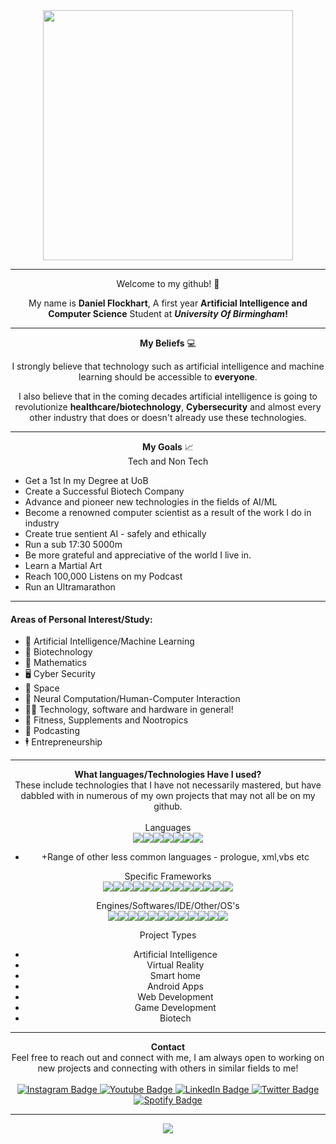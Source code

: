 <div id="header" align="center">
<img src="https://www.studyacrossthepond.com/sites/default/files/birm-uni.jpeg" width="400"/>
</div>

<hr>
<div align="center">
Welcome to my github! 👋

My name is **Daniel Flockhart**, A first year **Artificial Intelligence and Computer Science** Student at **_University Of Birmingham_!**
</div>
<hr>
<div align="center">
<b>My Beliefs</b> 💻

I strongly believe that technology such as artificial intelligence and machine learning should be accessible to **everyone**. 

I also believe that in the coming decades artificial intelligence is going to revolutionize **healthcare/biotechnology**, **Cybersecurity** and almost every other industry that does or doesn't already use these technologies.
</div>
<hr>
<div align="center">
<b>My Goals</b> 📈
<br>
Tech and Non Tech
</div>
<div>
<ul>
    <li> Get a 1st In my Degree at UoB
    <li> Create a Successful Biotech Company
    <li> Advance and pioneer new technologies in the fields of AI/ML
    <li> Become a renowned computer scientist as a result of the work I do in industry
    <li> Create true sentient AI - safely and ethically
    <li> Run a sub 17:30 5000m
    <li> Be more grateful and appreciative of the world I live in.
    <li> Learn a Martial Art
    <li> Reach 100,000 Listens on my Podcast
    <li> Run an Ultramarathon
</div>
<hr>
<div>
<h4>Areas of Personal Interest/Study:</h4>
<ul>
    <li>🤖 Artificial Intelligence/Machine Learning</li>
    <li>🍃 Biotechnology</li>
    <li>🧮 Mathematics</li>
    <li>🖥️ Cyber Security</li>
    <li>🚀 Space</li>
    <li>🧠 Neural Computation/Human-Computer Interaction</li>
    <li>👨‍💻 Technology, software and hardware in general!</li>
	<li>💪 Fitness, Supplements and Nootropics</li>
    <li>🎤 Podcasting</li>
	<li>🕴️ Entrepreneurship</li>
</ul>
</div>
<hr>
<div align="center">
<b>What languages/Technologies Have I used?</b>

<br>
These include technologies that I have not necessarily mastered, but have dabbled with in numerous of my own projects that may not all be on my github.
<br>
<br>
Languages
<br>
<img src="https://img.shields.io/badge/python-3670A0?style=for-the-badge&logo=python&logoColor=ffdd54"><img src="https://img.shields.io/badge/java-%23ED8B00.svg?style=for-the-badge&logo=java&logoColor=white"><img src="https://img.shields.io/badge/html5-%23E34F26.svg?style=for-the-badge&logo=html5&logoColor=white"><img src="https://img.shields.io/badge/javascript-%23323330.svg?style=for-the-badge&logo=javascript&logoColor=%23F7DF1E"><img src="https://img.shields.io/badge/css3-%231572B6.svg?style=for-the-badge&logo=css3&logoColor=white"><img src="https://img.shields.io/badge/c%23-%23239120.svg?style=for-the-badge&logo=c-sharp&logoColor=white"><img src="https://img.shields.io/badge/c++-%2300599C.svg?style=for-the-badge&logo=c%2B%2B&logoColor=white">

+ +Range of other less common languages - prologue, xml,vbs etc


Specific Frameworks
<br>
<img src="https://img.shields.io/badge/TensorFlow-%23FF6F00.svg?style=for-the-badge&logo=TensorFlow&logoColor=white"><img src="https://img.shields.io/badge/Keras-%23D00000.svg?style=for-the-badge&logo=Keras&logoColor=white"><img src="https://img.shields.io/badge/Matplotlib-%23#ffffff.svg?style=for-the-badge&logo=Matplotlib&logoColor=white"><img src="https://img.shields.io/badge/numpy-%23013243.svg?style=for-the-badge&logo=numpy&logoColor=white"><img src="https://img.shields.io/badge/pandas-%23150458.svg?style=for-the-badge&logo=pandas&logoColor=white"><img src="https://img.shields.io/badge/PyTorch-%23EE4C2C.svg?style=for-the-badge&logo=PyTorch&logoColor=white"><img src="https://img.shields.io/badge/SciPy-%230C55A5.svg?style=for-the-badge&logo=scipy&logoColor=%white"><img src="https://img.shields.io/badge/scikit--learn-%23F7931E.svg?style=for-the-badge&logo=scikit-learn&logoColor=white"><img src="https://img.shields.io/badge/node.js-6DA55F?style=for-the-badge&logo=node.js&logoColor=white"><img src="https://img.shields.io/badge/react-%2320232a.svg?style=for-the-badge&logo=react&logoColor=%2361DAFB"><img src="https://img.shields.io/badge/react_native-%2320232a.svg?style=for-the-badge&logo=react&logoColor=%2361DAFB"><img src="https://img.shields.io/badge/django-%23092E20.svg?style=for-the-badge&logo=django&logoColor=white"><img src="https://img.shields.io/badge/Firebase-039BE5?style=for-the-badge&logo=Firebase&logoColor=white">

Engines/Softwares/IDE/Other/OS's
<br>
<img src="https://img.shields.io/badge/unity-%23000000.svg?style=for-the-badge&logo=unity&logoColor=white"><img src="https://img.shields.io/badge/blender-%23F5792A.svg?style=for-the-badge&logo=blender&logoColor=white"><img src="https://img.shields.io/badge/Android%20Studio-3DDC84.svg?style=for-the-badge&logo=android-studio&logoColor=white"><img src="https://img.shields.io/badge/Tor-7D4698?style=for-the-badge&logo=Tor-Browser&logoColor=white"><img src="https://img.shields.io/badge/Tails%20-56347C?&style=for-the-badge&logo=tails&logoColor=white"><img src="https://img.shields.io/badge/Kali-268BEE?style=for-the-badge&logo=kalilinux&logoColor=white"><img src="https://img.shields.io/badge/Linux-FCC624?style=for-the-badge&logo=linux&logoColor=black"><img src="https://img.shields.io/badge/Windows-0078D6?style=for-the-badge&logo=windows&logoColor=white"><img src="https://img.shields.io/badge/Adobe%20Premiere%20Pro-9999FF.svg?style=for-the-badge&logo=Adobe%20Premiere%20Pro&logoColor=white"><img src="https://img.shields.io/badge/Itch.io-%23FF0B34.svg?style=for-the-badge&logo=Itch.io&logoColor=white"><img src="https://img.shields.io/badge/-Arduino-00979D?style=for-the-badge&logo=Arduino&logoColor=white"><img src="https://img.shields.io/badge/-RaspberryPi-C51A4A?style=for-the-badge&logo=Raspberry-Pi">


Project Types
<ul>
    <li>Artificial Intelligence</li>
    <li>Virtual Reality</li>
    <li>Smart home</li>
    <li>Android Apps</li>
    <li>Web Development</li>
    <li>Game Development</li>
    <li>Biotech</li>
</ul>

</div>
<hr>
<div id="header" align="center">
    <b>Contact</b>
    <br>
    Feel free to reach out and connect with me, I am always open to working on new projects and connecting with others in similar fields to me!
    <br>
    <br>
  <div id="badges">
    <a href="https://instagram.com/dan.flockhart">
      <img src="https://img.shields.io/badge/Instagram-purple?style=for-the-badge&logo=instagram&logoColor=white" alt="Instagram Badge"/>
    </a>
    <a href="https://www.youtube.com/channel/UCz96mpu6a7TGsFv7wjpODiw">
      <img src="https://img.shields.io/badge/Youtube-darkred?style=for-the-badge&logo=youtube&logoColor=white" alt="Youtube Badge"/>
    </a>
    <a href="https://www.linkedin.com/in/daniel-flockhart-257b40201/">
      <img src="https://img.shields.io/badge/LinkedIn-green?style=for-the-badge&logo=linkedin&logoColor=white" alt="LinkedIn Badge"/>
    </a>
    <a href="https://twitter.com/danielflockhart">
      <img src="https://img.shields.io/badge/Twitter-blue?style=for-the-badge&logo=twitter&logoColor=white" alt="Twitter Badge"/>
    </a>
    <a href="https://open.spotify.com/show/5SBchBkeYbmTCZjHwsAi8S?si=4c8b0ae6c8aa4dc4">
      <img src="https://img.shields.io/badge/Spotify-darkgreen?style=for-the-badge&logo=spotify&logoColor=white" alt="Spotify Badge"/>
    </a>
  </div>
</div>
<hr>
<div align="center">

<div class="row">
  <div class="column">
    <img src="https://github-readme-stats.vercel.app/api/top-langs/?username=danielflockhart&layout=compact">
  </div>
  </div>
</div>
</div>



<!--
 ██████╗██╗  ██╗██╗██╗     ██╗     ███████╗██████╗ ██╗   ██╗██╗██████╗ ███████╗
██╔════╝██║  ██║██║██║     ██║     ██╔════╝██╔══██╗██║   ██║██║██╔══██╗██╔════╝
██║     ███████║██║██║     ██║     █████╗  ██║  ██║██║   ██║██║██████╔╝█████╗  
██║     ██╔══██║██║██║     ██║     ██╔══╝  ██║  ██║╚██╗ ██╔╝██║██╔══██╗██╔══╝  
╚██████╗██║  ██║██║███████╗███████╗███████╗██████╔╝ ╚████╔╝ ██║██████╔╝███████╗
 ╚═════╝╚═╝  ╚═╝╚═╝╚══════╝╚══════╝╚══════╝╚═════╝   ╚═══╝  ╚═╝╚═════╝ ╚══════╝
-->
